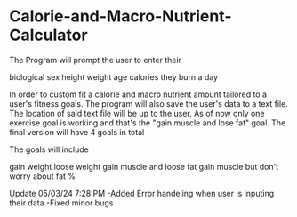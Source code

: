 # Calorie-and-Macro-Nutrient-Calculator
The Program will prompt the user to enter their 

biological sex 
height
weight
age
calories they burn a day 

In order to custom fit a calorie and macro nutrient amount tailored to a user's fitness goals.
The program will also save the user's data to a text file. The location of said text file will be up to the user. 
As of now only one exercise goal is working and that's the "gain muscle and lose fat" goal. 
The final version will have 4 goals in total

The goals will include

gain weight
loose weight
gain muscle and loose fat
gain muscle but don't worry about fat %

Update 05/03/24 7:28 PM
  -Added Error handeling when user is inputing their data
  -Fixed minor bugs
